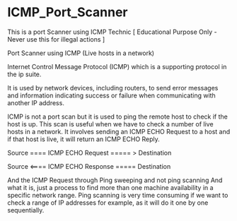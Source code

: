 # ICMP_Port_Scanner
This is a port Scanner using ICMP Technic [ Educational Purpose Only - Never use this for illegal actions ] 

Port Scanner using ICMP (Live hosts in a network)

Internet Control Message Protocol (ICMP) which is a supporting protocol in the ip suite. 

It is used by network devices, including routers, to send error messages and  information indicating success or failure when communicating with another IP address.


ICMP is not a port scan but it is used to ping the remote host to check if the host is up. 
This scan is useful when we have to check a number of live hosts in a network. 
It involves sending an ICMP ECHO Request to a host and if that host is live, it will return an ICMP ECHO Reply.

 Source ==== ICMP ECHO Request ===== > Destination 
 
 Source <==== ICMP ECHO Response ===== Destination 

And the ICMP Request through Ping sweeping and not ping scanning
And what it is, just a process to find more than one machine availability in a specific network range.
Ping scanning is very time consuming if we want to check a range of IP addresses for example, as it will do it one by one sequentially.

